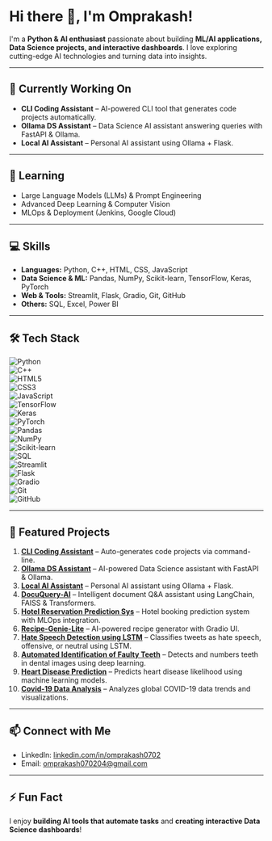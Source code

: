# Hi there 👋, I'm Omprakash!

I'm a **Python & AI enthusiast** passionate about building **ML/AI applications, Data Science projects, and interactive dashboards**. I love exploring cutting-edge AI technologies and turning data into insights.

---

## 🔭 Currently Working On
- **CLI Coding Assistant** – AI-powered CLI tool that generates code projects automatically.  
- **Ollama DS Assistant** – Data Science AI assistant answering queries with FastAPI & Ollama.  
- **Local AI Assistant** – Personal AI assistant using Ollama + Flask.  

---

## 🌱 Learning
- Large Language Models (LLMs) & Prompt Engineering  
- Advanced Deep Learning & Computer Vision  
- MLOps & Deployment (Jenkins, Google Cloud)  

---

## 💻 Skills
- **Languages:** Python, C++, HTML, CSS, JavaScript  
- **Data Science & ML:** Pandas, NumPy, Scikit-learn, TensorFlow, Keras, PyTorch  
- **Web & Tools:** Streamlit, Flask, Gradio, Git, GitHub  
- **Others:** SQL, Excel, Power BI  

---

## 🛠️ Tech Stack

![Python](https://img.shields.io/badge/-Python-3776AB?style=flat-square&logo=python&logoColor=white)  
![C++](https://img.shields.io/badge/-C++-00599C?style=flat-square&logo=c%2B%2B&logoColor=white)  
![HTML5](https://img.shields.io/badge/-HTML5-E34F26?style=flat-square&logo=html5&logoColor=white)  
![CSS3](https://img.shields.io/badge/-CSS3-1572B6?style=flat-square&logo=css3&logoColor=white)  
![JavaScript](https://img.shields.io/badge/-JavaScript-F7DF1E?style=flat-square&logo=javascript&logoColor=black)  
![TensorFlow](https://img.shields.io/badge/-TensorFlow-FF6F00?style=flat-square&logo=tensorflow&logoColor=white)  
![Keras](https://img.shields.io/badge/-Keras-D00000?style=flat-square&logo=keras&logoColor=white)  
![PyTorch](https://img.shields.io/badge/-PyTorch-EE4C2C?style=flat-square&logo=PyTorch&logoColor=white)  
![Pandas](https://img.shields.io/badge/-Pandas-150458?style=flat-square&logo=pandas&logoColor=white)  
![NumPy](https://img.shields.io/badge/-NumPy-013243?style=flat-square&logo=numpy&logoColor=white)  
![Scikit-learn](https://img.shields.io/badge/-Scikit--learn-F7931E?style=flat-square&logo=scikit-learn&logoColor=white)  
![SQL](https://img.shields.io/badge/-SQL-003B57?style=flat-square&logo=sql&logoColor=white)  
![Streamlit](https://img.shields.io/badge/-Streamlit-FF4B4B?style=flat-square&logo=streamlit&logoColor=white)  
![Flask](https://img.shields.io/badge/-Flask-000000?style=flat-square&logo=flask&logoColor=white)  
![Gradio](https://img.shields.io/badge/-Gradio-00B37C?style=flat-square&logo=gradio&logoColor=white)  
![Git](https://img.shields.io/badge/-Git-F05032?style=flat-square&logo=git&logoColor=white)  
![GitHub](https://img.shields.io/badge/-GitHub-181717?style=flat-square&logo=github&logoColor=white)  

---

## 📂 Featured Projects

1. **[CLI Coding Assistant](https://github.com/omprakash0702/cli-coding-assistant)** – Auto-generates code projects via command-line.  
2. **[Ollama DS Assistant](https://github.com/omprakash0702/ollama-ds-assistant)** – AI-powered Data Science assistant with FastAPI & Ollama.  
3. **[Local AI Assistant](https://github.com/omprakash0702/local-ai-assistant)** – Personal AI assistant using Ollama + Flask.  
4. **[DocuQuery-AI](https://github.com/omprakash0702/DocuQuery-AI)** – Intelligent document Q&A assistant using LangChain, FAISS & Transformers.  
5. **[Hotel Reservation Prediction Sys](https://github.com/omprakash0702/Hotel_reservation_prediction_Sys)** – Hotel booking prediction system with MLOps integration.  
6. **[Recipe-Genie-Lite](https://github.com/omprakash0702/Recipe-Genie-Lite)** – AI-powered recipe generator with Gradio UI.  
7. **[Hate Speech Detection using LSTM](https://github.com/omprakash0702/Hate_speech_detection_using_LSTM)** – Classifies tweets as hate speech, offensive, or neutral using LSTM.  
8. **[Automated Identification of Faulty Teeth](https://github.com/omprakash0702/Automated_Identification_of_faulty_teeth)** – Detects and numbers teeth in dental images using deep learning.  
9. **[Heart Disease Prediction](https://github.com/omprakash0702/Heart-Disease-Prediction)** – Predicts heart disease likelihood using machine learning models.  
10. **[Covid-19 Data Analysis](https://github.com/omprakash0702/Covid-19-Data-Analysis)** – Analyzes global COVID-19 data trends and visualizations.

---

## 📫 Connect with Me
- LinkedIn: [linkedin.com/in/omprakash0702](https://www.linkedin.com/in/omprakash0702)  
- Email: omprakash070204@gmail.com  

---

## ⚡ Fun Fact
I enjoy **building AI tools that automate tasks** and **creating interactive Data Science dashboards**!
